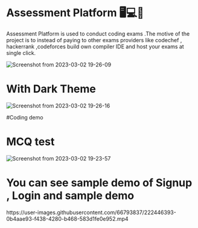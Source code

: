 # Assessment Platform 🖥️💻️📄️
Assessment Platform is used to conduct coding exams .The motive of the project is to instead of paying to other exams providers like codechef , hackerrank ,codeforces build own compiler IDE and host your exams at single click.

![Screenshot from 2023-03-02 19-26-09](https://user-images.githubusercontent.com/66793837/222448822-27c6d0bb-385e-4479-b86d-2b3098b020a4.png)


# With Dark Theme
![Screenshot from 2023-03-02 19-26-16](https://user-images.githubusercontent.com/66793837/222448951-02bba781-bef6-4d6f-a66e-e0a57832a455.png)

#Coding demo



# MCQ test
![Screenshot from 2023-03-02 19-23-57](https://user-images.githubusercontent.com/66793837/222448225-80b9c02f-1f51-4358-84e3-308faba7105b.png)

<h1>You can see sample demo of Signup , Login and sample demo </h1>
https://user-images.githubusercontent.com/66793837/222446393-0b4aae93-f438-4280-b468-583d1fe0e952.mp4
